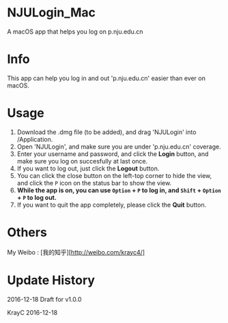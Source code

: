 # NJULogin_Mac
A macOS app that helps you log on p.nju.edu.cn 

# Info
This app can help you log in and out 'p.nju.edu.cn' easier than ever on macOS.

# Usage
1. Download the .dmg file (to be added), and drag 'NJULogin' into /Application.
2. Open 'NJULogin', and make sure you are under 'p.nju.edu.cn' coverage.
3. Enter your username and password, and click the **Login** button, and make sure you log on succesfully at last once.
4. If you want to log out, just click the **Logout** button.
5. You can click the close button on the left-top corner to hide the view, and click the `P` icon on the status bar to show the view.
6. **While the app is on, you can use `Option` + `P` to log in, and `Shift` + `Option` + `P` to log out.**
7. If you want to quit the app completely, please click the **Quit** button.

# Others
My Weibo : [我的知乎][http://weibo.com/krayc4/]

# Update History
2016-12-18
Draft for v1.0.0

KrayC
2016-12-18
